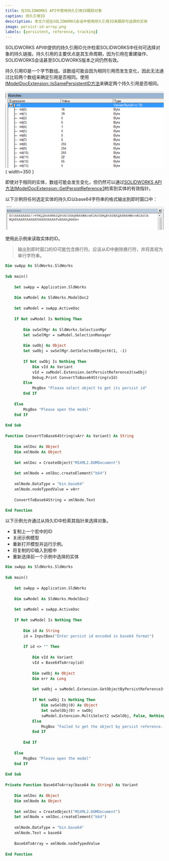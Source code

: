 ```yaml
---
title: 在SOLIDWORKS API中使用持久引用ID跟踪对象
caption: 持久引用ID
description: 本文介绍在SOLIDWORKS会话中使用持久引用ID来跟踪可选择的实体
image: persist-id-array.png
labels: [persistent, reference, tracking]
---
```


SOLIDWORKS API中提供的持久引用ID允许检索SOLIDWORKS中任何可选择对象的持久链接。持久引用的主要优点是其生命周期，因为引用在重建操作、SOLIDWORKS会话甚至SOLIDWORKS版本之间仍然有效。

持久引用ID是一个字节数组。该数组可能会因为相同引用而发生变化，因此无法通过比较两个数组来确定引用是否相同。使用[IModelDocExtension::IsSamePersistentID方法](https://help.solidworks.com/2017/english/api/sldworksapi/solidworks.interop.sldworks~solidworks.interop.sldworks.imodeldocextension~issamepersistentid.html)来确定两个持久引用是否相同。

![在VBA编辑器的监视窗口中显示的持久引用的字节数组](persist-id-array.png){ width=350 }

即使对于相同的实体，数组可能会发生变化，但仍然可以通过[SOLIDWORKS API方法IModelDocExtension::GetPersistReference3](https://help.solidworks.com/2017/english/api/sldworksapi/solidworks.interop.sldworks~solidworks.interop.sldworks.imodeldocextension~getpersistreference3.html)检索到实体的有效指针。

以下示例将任何选定实体的持久ID以base64字符串的格式输出到即时窗口中：

![将持久引用ID转换为base64字符串后在VBA编辑器的即时窗口中显示](immediate-window-persist-id.png)

使用此示例来读取实体的ID。

> 输出到即时窗口的ID可能包含换行符。应该从ID中删除换行符，并将其视为单行字符串。

```vb
Dim swApp As SldWorks.SldWorks

Sub main()

    Set swApp = Application.SldWorks
    
    Dim swModel As SldWorks.ModelDoc2
    
    Set swModel = swApp.ActiveDoc
    
    If Not swModel Is Nothing Then
        
        Dim swSelMgr As SldWorks.SelectionMgr
        Set swSelMgr = swModel.SelectionManager
        
        Dim swObj As Object
        Set swObj = swSelMgr.GetSelectedObject6(1, -1)
        
        If Not swObj Is Nothing Then
            Dim vId As Variant
            vId = swModel.Extension.GetPersistReference3(swObj)
            Debug.Print ConvertToBase64String(vId)
        Else
            MsgBox "Please select object to get its persist id"
        End If
        
    Else
        MsgBox "Please open the model"
    End If
    
End Sub

Function ConvertToBase64String(vArr As Variant) As String
    
    Dim xmlDoc As Object
    Dim xmlNode As Object
    
    Set xmlDoc = CreateObject("MSXML2.DOMDocument")
    
    Set xmlNode = xmlDoc.createElement("b64")
    
    xmlNode.DataType = "bin.base64"
    xmlNode.nodeTypedValue = vArr
    
    ConvertToBase64String = xmlNode.Text
    
End Function
```



以下示例允许通过从持久ID中检索其指针来选择对象。

* 复制上一个宏中的ID
* 关闭示例模型
* 重新打开模型并运行示例。
* 将复制的ID输入到框中
* 重新选择前一个示例中选择的实体

```vb
Dim swApp As SldWorks.SldWorks

Sub main()

    Set swApp = Application.SldWorks
    
    Dim swModel As SldWorks.ModelDoc2
    
    Set swModel = swApp.ActiveDoc
    
    If Not swModel Is Nothing Then
        
        Dim id As String
        id = InputBox("Enter persist id encoded in base64 format")
        
        If id <> "" Then
            
            Dim vId As Variant
            vId = Base64ToArray(id)
            
            Dim swObj As Object
            Dim err As Long
            
            Set swObj = swModel.Extension.GetObjectByPersistReference3(vId, err)
            
            If Not swObj Is Nothing Then
                Dim swSelObj(0) As Object
                Set swSelObj(0) = swObj
                swModel.Extension.MultiSelect2 swSelObj, False, Nothing
            Else
                MsgBox "Failed to get the object by persist reference. Error code " & err & " as defined in swPersistReferencedObjectStates_e"
            End If
            
        End If
        
    Else
        MsgBox "Please open the model"
    End If
    
End Sub

Private Function Base64ToArray(base64 As String) As Variant
    
    Dim xmlDoc As Object
    Dim xmlNode As Object
    
    Set xmlDoc = CreateObject("MSXML2.DOMDocument")
    Set xmlNode = xmlDoc.createElement("b64")
    
    xmlNode.DataType = "bin.base64"
    xmlNode.Text = base64
    
    Base64ToArray = xmlNode.nodeTypedValue
  
End Function
```